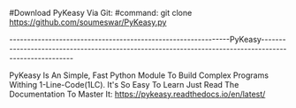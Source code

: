 #Download PyKeasy Via Git:
#command: git clone https://github.com/soumeswar/PyKeasy.py

--------------------------------------------------------------PyKeasy-------------------------------------------------------------------------------------------------------

PyKeasy Is An Simple, Fast Python Module To Build Complex Programs Withing 1-Line-Code(1LC).
It's So Easy To Learn Just Read The Documentation To Master It: https://pykeasy.readthedocs.io/en/latest/
